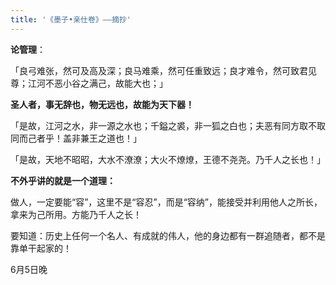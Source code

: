 ```yaml
---
title: '《墨子•亲仕卷》——摘抄'
---
```

  
__论管理__：

「良弓难张，然可及高及深；良马难乘，然可任重致远；良才难令，然可致君见尊；江河不恶小谷之满己，故能大也；」  

**圣人者，事无辞也，物无远也，故能为天下器！**  

「是故，江河之水，非一源之水也；千鎰之裘，非一狐之白也；夫恶有同方取不取同而己者乎！盖非兼王之道也！」

「是故，天地不昭昭，大水不潦潦；大火不燎燎，王德不尧尧。乃千人之长也！」

__不外乎讲的就是一个道理：__

做人，一定要能“容”，这里不是“容忍”，而是“容纳”，能接受并利用他人之所长，拿来为己所用。方能乃千人之长！

要知道：历史上任何一个名人、有成就的伟人，他的身边都有一群追随者，都不是靠单干起家的！ 

6月5日晚